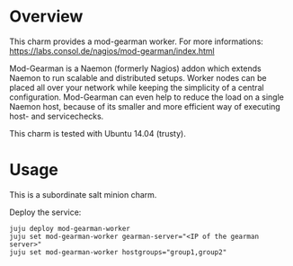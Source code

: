 # Overview

This charm provides a mod-gearman worker.
For more informations: https://labs.consol.de/nagios/mod-gearman/index.html 

Mod-Gearman is a Naemon (formerly Nagios) addon which
extends Naemon to run scalable and distributed setups.
Worker nodes can be placed all over your network while
keeping the simplicity of a central configuration.
Mod-Gearman can even help to reduce the load on a
single Naemon host, because of its smaller and more
efficient way of executing host- and servicechecks.

This charm is tested with Ubuntu 14.04 (trusty).

# Usage

This is a subordinate salt minion charm.

Deploy the service:

    juju deploy mod-gearman-worker
    juju set mod-gearman-worker gearman-server="<IP of the gearman server>"
    juju set mod-gearman-worker hostgroups="group1,group2"
